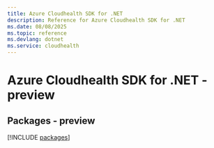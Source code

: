 ```yaml
---
title: Azure Cloudhealth SDK for .NET
description: Reference for Azure Cloudhealth SDK for .NET
ms.date: 08/08/2025
ms.topic: reference
ms.devlang: dotnet
ms.service: cloudhealth
---
```

# Azure Cloudhealth SDK for .NET - preview
## Packages - preview
[!INCLUDE [packages](cloudhealth-index.md)]